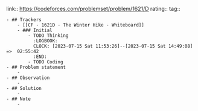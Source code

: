 link:: https://codeforces.com/problemset/problem/1621/D
rating::
tag::

	- ## Trackers
		- [[CF - 1621D - The Winter Hike - Whiteboard]]
		- ### Initial
			- TODO Thinking
			  :LOGBOOK:
			  CLOCK: [2023-07-15 Sat 11:53:26]--[2023-07-15 Sat 14:49:08] =>  02:55:42
			  :END:
			- TODO Coding
	- ## Problem statement
		-
	- ## Observation
		-
	- ## Solution
		-
	- ## Note
		-